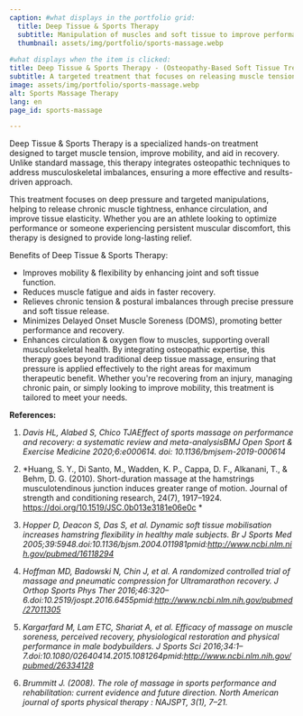 ```yaml
---
caption: #what displays in the portfolio grid:
  title: Deep Tissue & Sports Therapy
  subtitle: Manipulation of muscles and soft tissue to improve performance and recovery
  thumbnail: assets/img/portfolio/sports-massage.webp
  
#what displays when the item is clicked:
title: Deep Tissue & Sports Therapy - (Osteopathy-Based Soft Tissue Treatment)
subtitle: A targeted treatment that focuses on releasing muscle tension, improving circulation, and reducing pain. Unlike traditional massage, this approach integrates osteopathic techniques to address the root causes of discomfort, making it ideal for athletes, active individuals, and those experiencing chronic tension.
image: assets/img/portfolio/sports-massage.webp
alt: Sports Massage Therapy
lang: en
page_id: sports-massage

---
```

Deep Tissue & Sports Therapy is a specialized hands-on treatment designed to target muscle tension, improve mobility, and aid in recovery. Unlike standard massage, this therapy integrates osteopathic techniques to address musculoskeletal imbalances, ensuring a more effective and results-driven approach.

This treatment focuses on deep pressure and targeted manipulations, helping to release chronic muscle tightness, enhance circulation, and improve tissue elasticity. Whether you are an athlete looking to optimize performance or someone experiencing persistent muscular discomfort, this therapy is designed to provide long-lasting relief.

Benefits of Deep Tissue & Sports Therapy:
- Improves mobility & flexibility by enhancing joint and soft tissue function.
- Reduces muscle fatigue and aids in faster recovery.
- Relieves chronic tension & postural imbalances through precise pressure and soft tissue release.
- Minimizes Delayed Onset Muscle Soreness (DOMS), promoting better performance and recovery.
- Enhances circulation & oxygen flow to muscles, supporting overall musculoskeletal health.
By integrating osteopathic expertise, this therapy goes beyond traditional deep tissue massage, ensuring that pressure is applied effectively to the right areas for maximum therapeutic benefit. Whether you're recovering from an injury, managing chronic pain, or simply looking to improve mobility, this treatment is tailored to meet your needs.
 
 
**References:**
1. *Davis HL, Alabed S, Chico TJAEffect of sports massage on performance and recovery: a systematic review and meta-analysisBMJ Open Sport & Exercise Medicine 2020;6:e000614. doi: 10.1136/bmjsem-2019-000614*

2. *Huang, S. Y., Di Santo, M., Wadden, K. P., Cappa, D. F., Alkanani, T., & Behm, D. G. (2010). Short-duration massage at the hamstrings musculotendinous junction induces greater range of motion. Journal of strength and conditioning research, 24(7), 1917–1924. https://doi.org/10.1519/JSC.0b013e3181e06e0c  *

3. *Hopper D, Deacon S, Das S, et al. Dynamic soft tissue mobilisation increases hamstring flexibility in healthy male subjects. Br J Sports Med 2005;39:5948.doi:10.1136/bjsm.2004.011981pmid:http://www.ncbi.nlm.nih.gov/pubmed/16118294*  

4. *Hoffman MD, Badowski N, Chin J, et al. A randomized controlled trial of massage and pneumatic compression for Ultramarathon recovery. J Orthop Sports Phys Ther 2016;46:320–6.doi:10.2519/jospt.2016.6455pmid:http://www.ncbi.nlm.nih.gov/pubmed/27011305*  

5. *Kargarfard M, Lam ETC, Shariat A, et al. Efficacy of massage on muscle soreness, perceived recovery, physiological restoration and physical performance in male bodybuilders. J Sports Sci 2016;34:1–7.doi:10.1080/02640414.2015.1081264pmid:http://www.ncbi.nlm.nih.gov/pubmed/26334128*  

6. *Brummitt J. (2008). The role of massage in sports performance and rehabilitation: current evidence and future direction. North American journal of sports physical therapy : NAJSPT, 3(1), 7–21.*  
